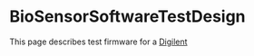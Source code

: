 # BioSensorSoftwareTestDesign
This page describes test firmware for a [Digilent](http://www.digilent.com)


